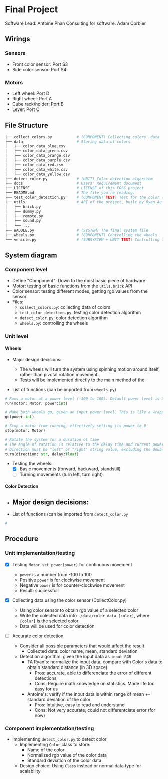 # Final Project
Software Lead: Antoine Phan
Consulting for software: Adam Corbier

## Wirings
### Sensors
- Front color sensor: Port S3
- Side color sensor: Port S4

### Motors
- Left wheel: Port D
- Right wheel: Port A
- Cube rack/holder: Port B
- Lever: Port C

## File Structure
```sh
├── collect_colors.py           # (COMPONENT) Collecting colors' data
├── data                        # Storing data of colors
│   ├── color_data_blue.csv
│   ├── color_data_green.csv
│   ├── color_data_orange.csv
│   ├── color_data_purple.csv
│   ├── color_data_red.csv
│   ├── color_data_white.csv
│   └── color_data_yellow.csv
├── detect_color.py             # (UNIT) Color detection algorithm
├── docs                        # Users' Requirement document
├── LICENSE                     # LICENSE of this FOSS project
├── README.md                   # The file you're reading.
├── test_color_detection.py     # (COMPONENT TEST) Test for the color detection
├── utils                       # API of the project, built by Ryan Au
│   ├── brick.py
│   ├── dummy.py
│   ├── remote.py
│   ├── sound.py
│   └── ...
├── WADDLE.py                   # (SYSTEM) The final system file
├── wheels.py                   # (COMPONENT) Controlling the wheels
└── vehicle.py					# (SUBSYSTEM + UNIT TEST) Controlling the vehicle
```

## System diagram
### Component level
- Define "Component": Down to the most basic piece of hardware
- Motor: testing of basic functions from the `utils.brick` API
- Color sensor: testing different modes, getting rgb values from the sensor
- Files:
	- `collect_colors.py`: collecting data of colors
	- `test_color_detection.py`: testing color detection algorithm
	- `detect_color.py`: color detection algorithm
	- `wheels.py`: controlling the wheels

### Unit level
#### Wheels
- Major design decisions:
	- The wheels will turn the system using spinning motion around itself, rather than pivotal rotation movement.
	- Tests will be implemented directly to the main method of the 

- List of functions (can be imported from `wheels.py`)

```python
# Runs a motor at a power level (-100 to 100). Default power level is 50 [%]
run(motor: Motor, power:int)

# Make both wheels go, given an input power level. This is like a wrapper function of run(). Default power level is 50[%]
go(power:int)

# Stop a motor from running, effectively setting its power to 0
stop(motor: Motor)

# Rotate the system for a duration of time
# The angle of rotation is relative to the delay time and current power of motor
# Direction must be "left" or "right" string value, excluding the double quotes. Delay is a floating point number.
turn(direction: str, delay:float)
```
- Testing the wheels:
	- [x] Basic movements (forward, backward, standstill)
	- [ ] Turning movements (turn left, turn right)

#### Color Detection
- Major design decisions:
	- 
- List of functions (can be imported from `detect_color.py`
```python
# 
```
## Procedure
### Unit implementation/testing
- [x] Testing `Motor.set_power(power)` for continuous movement
	- `power` is a number from -100 to 100
	- Positive `power` is for clockwise movement
	- Negative `power` is for counter-clockwise movement
	- Result: successful!

- [x] Collecting data using the color sensor (CollectColor.py)
	- Using color sensor to obtain rgb value of a selected color
	- Write the colected data into `./data/color_data_[color]`, where `[color]` is the selected color
	- Data will be used for color detection
- [ ] Accurate color detection
	- Consider all possible parameters that would affect the result
		- Collected data: color name, mean, standard deviation
	- Detection algorithm: given the input data as `input_RGB`
		- TA Ryan's: normalize the input data, compare with Color's data to obtain standard distance (in 3D space)
			- Pros: accurate, able to differenciate the error of different detections
			- Cons: Require math knowledge on statistics. Made life too easy for us
		- Antoine's: verify if the input data is within range of mean +- standard deviation of the color
			- Pros: Intuitive, easy to read and understand
			- Cons: Not very accurate, could not differentciate error (for now)

### Component implementation/testing
- Implementing `detect_color.py` to detect color
    - Implementing `Color` class to store:
      - Name of the color
      - Normalized rgb value of the color data
      - Standard deviation of the color data
    - Design choice: Using `Class` instead or normal data type for scalability





